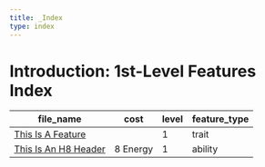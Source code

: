 ```yaml
---
title: _Index
type: index
---
```


# Introduction: 1st-Level Features Index

| file_name                                                 | cost     | level | feature_type |
| --------------------------------------------------------- | -------- | ----- | ------------ |
| [This Is A Feature]('This%20Is%20A%20Feature.md')         |          | 1     | trait        |
| [This Is An H8 Header]('This%20Is%20An%20H8%20Header.md') | 8 Energy | 1     | ability      |
